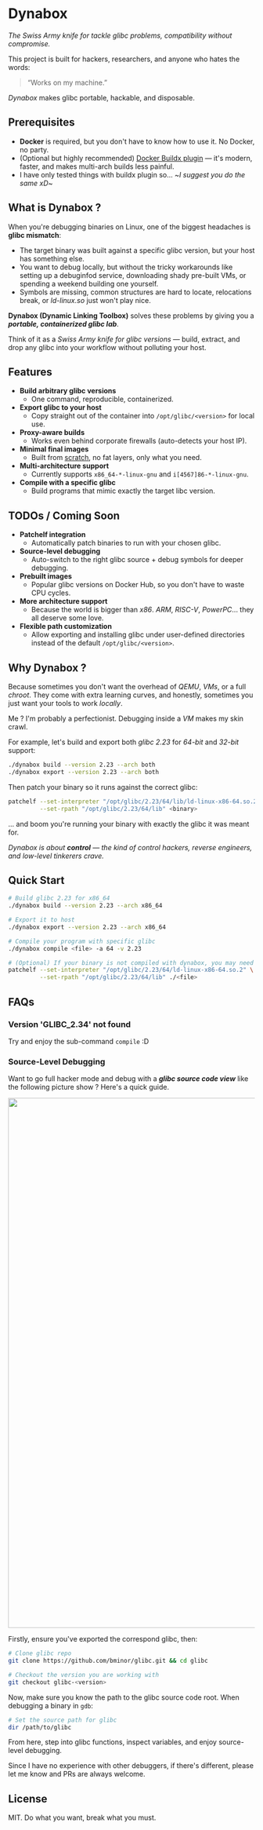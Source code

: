 # Dynabox

*The Swiss Army knife for tackle glibc problems, compatibility without compromise.*

This project is built for hackers, researchers, and anyone who hates the words:

> “Works on my machine.”

*Dynabox* makes glibc portable, hackable, and disposable.

## Prerequisites

- **Docker** is required, but you don't have to know how to use it. No Docker, no party.
- (Optional but highly recommended) [Docker Buildx plugin](https://docs.docker.com/build/concepts/overview/#install-buildx) — it's modern, faster, and makes multi-arch builds less painful.
- I have only tested things with buildx plugin so... ~*I suggest you do the same xD*~

## What is Dynabox ?

When you're debugging binaries on Linux, one of the biggest headaches is **glibc mismatch**:

- The target binary was built against a specific glibc version, but your host has something else.
- You want to debug locally, but without the tricky workarounds like setting up a debuginfod service, downloading shady pre-built VMs, or spending a weekend building one yourself.
- Symbols are missing, common structures are hard to locate, relocations break, or *ld-linux.so* just won't play nice.

**Dynabox (Dynamic Linking Toolbox)** solves these problems by giving you a ***portable, containerized glibc lab***.

Think of it as a *Swiss Army knife for glibc versions* — build, extract, and drop any glibc into your workflow without polluting your host.

## Features

- **Build arbitrary glibc versions**
  - One command, reproducible, containerized.
- **Export glibc to your host**
  - Copy straight out of the container into `/opt/glibc/<version>` for local use.
- **Proxy-aware builds**
  - Works even behind corporate firewalls (auto-detects your host IP).
- **Minimal final images**
  - Built from [scratch](https://hub.docker.com/_/scratch), no fat layers, only what you need.
- **Multi-architecture support**
  - Currently supports `x86_64-*-linux-gnu` and `i[4567]86-*-linux-gnu`.
- **Compile with a specific glibc**
  - Build programs that mimic exactly the target libc version.

## TODOs / Coming Soon

- **Patchelf integration**
  - Automatically patch binaries to run with your chosen glibc.
- **Source-level debugging**
  - Auto-switch to the right glibc source + debug symbols for deeper debugging.
- **Prebuilt images**
  - Popular glibc versions on Docker Hub, so you don't have to waste CPU cycles.
- **More architecture support**
  - Because the world is bigger than *x86*. *ARM*, *RISC-V*, *PowerPC*... they all deserve some love.
- **Flexible path customization**
  - Allow exporting and installing glibc under user-defined directories instead of the default `/opt/glibc/<version>`.

## Why Dynabox ?

Because sometimes you don't want the overhead of *QEMU*, *VMs*, or a full *chroot*. They come with extra learning curves, and honestly, sometimes you just want your tools to work *locally*.

Me ? I'm probably a perfectionist. Debugging inside a *VM* makes my skin crawl.

For example, let's build and export both *glibc 2.23* for *64-bit* and *32-bit* support:

```bash
./dynabox build --version 2.23 --arch both
./dynabox export --version 2.23 --arch both
```

Then patch your binary so it runs against the correct glibc:

```bash
patchelf --set-interpreter "/opt/glibc/2.23/64/lib/ld-linux-x86-64.so.2" \
         --set-rpath "/opt/glibc/2.23/64/lib" <binary>
```

... and boom you're running your binary with exactly the glibc it was meant for.

*Dynabox is about **control** — the kind of control hackers, reverse engineers, and low-level tinkerers crave.*

## Quick Start

```bash
# Build glibc 2.23 for x86_64
./dynabox build --version 2.23 --arch x86_64

# Export it to host
./dynabox export --version 2.23 --arch x86_64

# Compile your program with specific glibc
./dynabox compile <file> -a 64 -v 2.23

# (Optional) If your binary is not compiled with dynabox, you may need to do a patch step
patchelf --set-interpreter "/opt/glibc/2.23/64/ld-linux-x86-64.so.2" \
         --set-rpath "/opt/glibc/2.23/64/lib" ./<file>
```

## FAQs

### Version 'GLIBC_2.34' not found

Try and enjoy the sub-command `compile` :D

### Source-Level Debugging

Want to go full hacker mode and debug with a ***glibc source code view*** like the following picture show ? Here's a quick guide.

<center>
  <img width="1920" height="1080" alt="image" src="https://github.com/user-attachments/assets/574f8a51-d6d6-4bfb-8221-eab0852f16fc" />
</center>

Firstly, ensure you've exported the correspond glibc, then:

```bash
# Clone glibc repo
git clone https://github.com/bminor/glibc.git && cd glibc

# Checkout the version you are working with
git checkout glibc-<version>
```

Now, make sure you know the path to the glibc source code root. When debugging a binary in `gdb`:

```bash
# Set the source path for glibc
dir /path/to/glibc
```

From here, step into glibc functions, inspect variables, and enjoy source-level debugging.

Since I have no experience with other debuggers, if there's different, please let me know and PRs are always welcome.

## License

MIT. Do what you want, break what you must.
